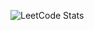 ![LeetCode Stats](https://leetcard.jacoblin.cool/ayushrajput8252?theme=light&font=IBM%20Plex%20Sans%20KR)
